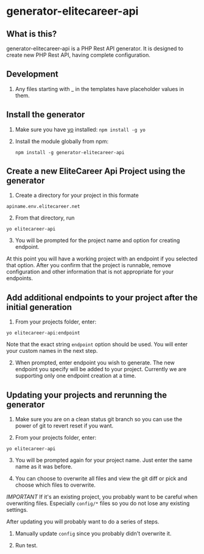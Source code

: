 # generator-elitecareer-api
## What is this?
generator-elitecareer-api is a PHP Rest API generator. It is designed to create new PHP Rest API, having complete configuration.

## Development

1. Any files starting with _ in the templates have placeholder values in them.

## Install the generator

1. Make sure you have [yo](https://github.com/yeoman/yo) installed:
     `npm install -g yo`

2. Install the module globally from npm:

   ```
   npm install -g generator-elitecareer-api
   ```

## Create a new EliteCareer Api Project using the generator

1. Create a directory for your project in this formate
  ```
  apiname.env.elitecareer.net
  ```

2. From that directory, run
  ```
  yo elitecareer-api
  ```

3. You will be prompted for the project name and option for creating endpoint.

At this point you will have a working project with an endpoint if you selected that option. After you confirm that the project is runnable, remove configuration and other information that is not appropriate for your endpoints.


## Add additional endpoints to your project after the initial generation

1. From your projects folder, enter:
  ```
  yo elitecareer-api:endpoint
  ```
  Note that the exact string `endpoint` option should be used. You will enter your custom names in the next step.

2. When prompted, enter endpoint you wish to generate. The new endpoint you specify will be added to your project. Currently we are supporting only one endpoint creation at a time.

## Updating your projects and rerunning the generator

1. Make sure you are on a clean status git branch so you can use the power of
git to revert reset if you want.

2. From your projects folder, enter:
  ```
  yo elitecareer-api
  ```
3. You will be prompted again for your project name. Just enter the same name as it was before.

4. You can choose to overwrite all files and view the git diff or pick and choose
which files to overwrite.

*IMPORTANT*
If it's an existing project, you probably want to be careful when overwriting files. Especially `config/*` files
so you do not lose any existing settings.

After updating you will probably want to do a series of steps.

1. Manually update `config` since you probably didn't overwrite it.

2. Run test.
